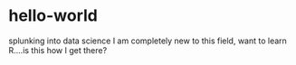 # hello-world
splunking into data science
I am completely new to this field, want to learn R....is this how I get there?
